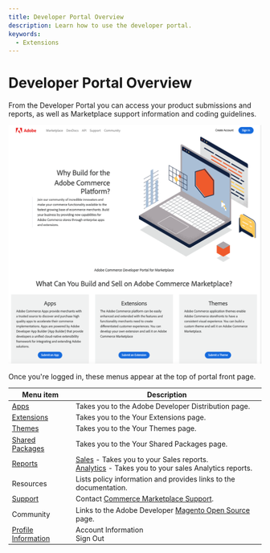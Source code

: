 ```yaml
---
title: Developer Portal Overview
description: Learn how to use the developer portal.
keywords:
  - Extensions
---
```


# Developer Portal Overview

From the Developer Portal you can access your product submissions and reports, as well as Marketplace support information and coding guidelines.

![](../sellers/_images/developer-portal.png)

Once you're logged in, these menus appear at the top of portal front page.

|Menu item|Description|
|--- |--- |
|[Apps](https://developer.adobe.com/distribute/home)|Takes you to the Adobe Developer Distribution page.|
|[Extensions](extensions.md)|Takes you to the Your Extensions page.|
|[Themes](themes.md)|Takes you to the Your Themes page.|
|[Shared Packages](shared-packages.md)|Takes you to the Your Shared Packages page.|
|[Reports](sales.md)|[Sales](sales.md) - Takes you to your Sales reports.<br/>[Analytics](analytics.md) - Takes you to your sales Analytics reports.|
|Resources|Lists policy information and provides links to the documentation.|
|[Support](mailto:commercemarketplacesupport@adobe.com)|Contact [Commerce Marketplace Support](mailto:commercemarketplacesupport@adobe.com).|
|Community|Links to the Adobe Developer [Magento Open Source](https://developer.adobe.com/open/magento) page. |
|[Profile Information](profile-information.md)|Account Information<br/>Sign Out|
